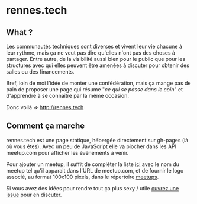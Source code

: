 # rennes.tech

## What ?

Les communautés techniques sont diverses et vivent leur vie chacune à leur rythme, mais ça ne veut pas dire qu'elles n'ont pas 
des choses à partager. Entre autre, de la visibilité aussi bien pour le public que pour les structures avec qui elles peuvent
être amenées à discuter pour obtenir des salles ou des financements.

Bref, loin de moi l'idée de monter une confédération, mais ça mange pas de pain de proposer une page qui résume 
"_ce qui se passe dans le coin_" et d'apprendre à se connaître par la même occasion.

Donc voilà => http://rennes.tech

## Comment ça marche

rennes.tech est une page statique, hébergée directement sur gh-pages (là où vous êtes). Avec un peu de 
JavaScript elle va piocher dans les API meetup.com pour afficher les événements à venir.

Pour ajouter un meetup, il suffit de compléter la liste [ici](https://github.com/breizhcamp/rennes.tech/blob/master/meetups.js#L2)
avec le nom du meetup tel qu'il apparait dans l'URL de meetup.com, et de fournir le logo associé, au format 100x100 pixels, 
dans le répertoire [meetups](https://github.com/breizhcamp/rennes.tech/tree/master/meetups).

Si vous avez des idées pour rendre tout ça plus sexy / utile [ouvrez une issue](https://github.com/breizhcamp/rennes.tech/issues) 
pour en discuter.
